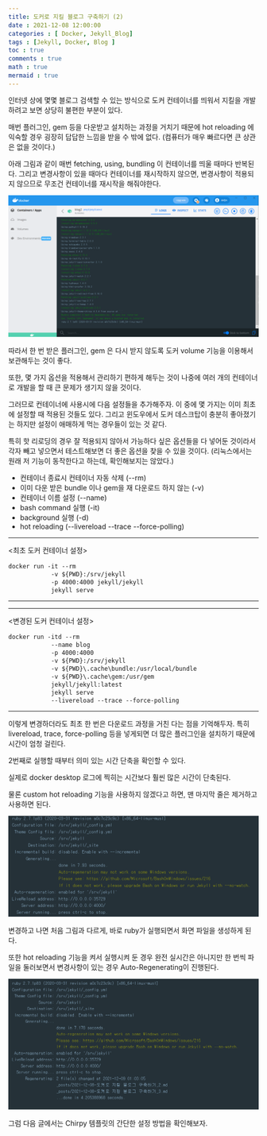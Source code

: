 ```yaml
---
title: 도커로 지킬 블로그 구축하기 (2)
date : 2021-12-08 12:00:00
categories : [ Docker, Jekyll_Blog]
tags : [Jekyll, Docker, Blog ]
toc : true
comments : true
math : true
mermaid : true
---
```


인터넷 상에 몇몇 블로그 검색할 수 있는 방식으로 도커 컨테이너를 띄워서 지킬을 개발하려고 보면 상당히 불편한 부분이 있다. 

매번 플러그인, gem 등을 다운받고 설치하는 과정을 거치기 때문에 hot reloading 에 익숙할 경우 굉장히 답답한 느낌을 받을 수 밖에 없다. (컴퓨터가 매우 빠르다면 큰 상관은 없을 것이다.)

아래 그림과 같이 매번 fetching, using, bundling 이 컨테이너를 띄울 때마다 반복된다. 
그리고 변경사항이 있을 때마다 컨테이너를 재시작하지 않으면, 변경사항이 적용되지 않으므로 무조건 컨테이너를 재시작을 해줘야한다. 


![dockerdesktop_000](../post_images/20211208/dockerdesktop_000.png?raw=true)


따라서 한 번 받은 플러그인, gem 은 다시 받지 않도록 도커 volume 기능을 이용해서 보관해두는 것이 좋다. 

또한, 몇 가지 옵션을 적용해서 관리하기 편하게 해두는 것이 나중에 여러 개의 컨테이너로 개발을 할 때 큰 문제가 생기지 않을 것이다. 

그러므로 컨테이너에 사용시에 다음 설정들을 추가해주자. 이 중에 몇 가지는 이미 최초에 설정할 때 적용된 것들도 있다. 그리고 윈도우에서 도커 데스크탑이 충분히 좋아졌기는 하지만 설정이 애매하게 먹는 경우들이 있는 것 같다. 

특히 핫 리로딩의 경우 잘 적용되지 않아서 가능하다 싶은 옵션들을 다 넣어둔 것이라서 각자 빼고 넣으면서 테스트해보면 더 좋은 옵션을 찾을 수 있을 것이다.
(리눅스에서는 원래 저 기능이 동작한다고 하는데, 확인해보지는 않았다.)


- 컨테이너 종료시 컨테이너 자동 삭제 (--rm)
- 이미 다운 받은 bundle 이나 gem을 재 다운로드 하지 않는 (-v)
- 컨테이너 이름 설정 (--name)
- bash command 실행 (-it)
- background 실행 (-d)
- hot reloading (--livereload --trace --force-polling)


-----------
<최초 도커 컨테이너 설정>
```
docker run -it --rm 
            -v ${PWD}:/srv/jekyll 
            -p 4000:4000 jekyll/jekyll
            jekyll serve
```
----------


-----------
<변경된 도커 컨테이너 설정>
```
docker run -itd --rm 
            --name blog
            -p 4000:4000
            -v ${PWD}:/srv/jekyll 
            -v ${PWD}\.cache\bundle:/usr/local/bundle
            -v ${PWD}\.cache\gem:/usr/gem
            jekyll/jekyll:latest
            jekyll serve
            --livereload --trace --force-polling
```
----------

이렇게 변경하더라도 최초 한 번은 다운로드 과정을 거친 다는 점을 기억해두자. 특히 livereload, trace, force-polling 등을 넣게되면 더 많은 플러그인을 설치하기 때문에 시간이 엄청 걸린다.

2번째로 실행할 때부터 의미 있는 시간 단축을 확인할 수 있다. 

실제로 docker desktop 로그에 찍히는 시간보다 훨씬 많은 시간이 단축된다. 

물론 custom hot reloading 기능을 사용하지 않겠다고 하면, 맨 마지막 줄은 제거하고 사용하면 된다. 


![dockerdesktop_001](../post_images/20211208/dockerdesktop_001.png?raw=true)


변경하고 나면 처음 그림과 다르게, 바로 ruby가 실행되면서 화면 파일을 생성하게 된다. 


또한 hot reloading 기능을 켜서 실행시켜 둔 경우 완전 실시간은 아니지만 한 번씩 파일을 둘러보면서 변경사항이 있는 경우 Auto-Regenerating이 진행된다. 


![dockerdesktop_002](../post_images/20211208/dockerdesktop_002.png?raw=true)


그럼 다음 글에서는 Chirpy 템플릿의 간단한 설정 방법을 확인해보자. 